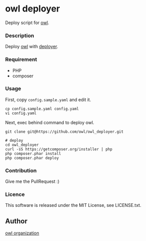 owl deployer
====

Deploy script for [owl](https://github.com/owl/owl).

### Description

Deploy [owl](https://github.com/owl/owl) with [deployer](https://deployer.org/).

### Requirement

- PHP
- composer

### Usage

First, copy `config.sample.yaml` and edit it.

```shell
cp config.sample.yaml config.yaml
vi config.yaml
```

Next, exec behind command to deploy owl.

```shell
git clone git@https://github.com/owl/owl_deployer.git

# deploy
cd owl_deployer
curl -sS https://getcomposer.org/installer | php
php composer.phar install
php composer.phar deploy
```

### Contribution

Give me the PullRequest :)

### Licence

This software is released under the MIT License, see LICENSE.txt.

## Author

[owl organization](https://github.com/owl)

